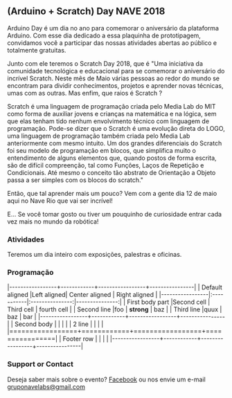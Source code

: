 ## (Arduino + Scratch) Day NAVE 2018

Arduino Day é um dia no ano para comemorar o aniversário da plataforma Arduino. Com esse dia dedicado a essa plaquinha de prototipagem, convidamos você a participar das nossas atividades abertas ao público e totalmente gratuitas.

Junto com ele teremos o Scratch Day 2018, que é "Uma iniciativa da comunidade tecnológica e educacional para se comemorar o aniversário do incrível Scratch. Neste mês de Maio várias pessoas ao redor do mundo se encontram para dividir conhecimentos, projetos e aprender novas técnicas, umas com as outras. Mas enfim, que raios é Scratch ?

Scratch é uma linguagem de programação criada pelo Media Lab do MIT como forma de auxiliar jovens e crianças na matemática e na lógica, sem que elas tenham tido nenhum envolvimento técnico com linguagem de programação. Pode-se dizer que o Scratch é uma evolução direta do LOGO, uma linguagem de programação também criada pelo Media Lab anteriormente com mesmo intuito. Um dos grandes diferenciais do Scratch foi seu modelo de programação em blocos, que simplifica muito o entendimento de alguns elementos que, quando postos de forma escrita, são de difícil compreenção, tal como Funções, Laços de Repetição e Condicionais. Até mesmo o conceito tão abstrato de Orientação a Objeto passa a ser simples com os blocos do scratch."

Então, que tal aprender mais um pouco? Vem com a gente dia 12 de maio aqui no Nave Rio que vai ser incrível!

E... Se você tomar gosto ou tiver um pouquinho de curiosidade entrar cada vez mais no mundo da robótica!

### Atividades

Teremos um dia inteiro com exposições, palestras e oficinas.

### Programação

|-----------------+------------+-----------------+----------------|
| Default aligned |Left aligned| Center aligned  | Right aligned  |
|-----------------|:-----------|:---------------:|---------------:|
| First body part |Second cell | Third cell      | fourth cell    |
| Second line     |foo         | **strong**      | baz            |
| Third line      |quux        | baz             | bar            |
|-----------------+------------+-----------------+----------------|
| Second body     |            |                 |                |
| 2 line          |            |                 |                |
|=================+============+=================+================|
| Footer row      |            |                 |                |
|-----------------+------------+-----------------+----------------|


### Support or Contact

Deseja saber mais sobre o evento? [Facebook](https://www.facebook.com/events/102753327253137/) ou nos envie um e-mail gruponavelabs@gmail.com
